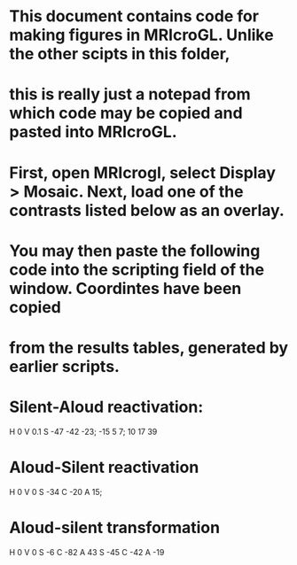 # This document contains code for making figures in MRIcroGL. Unlike the other scipts in this folder, 
# this is really just a notepad from which code may be copied and pasted into MRIcroGL. 

# First, open MRIcrogl, select Display > Mosaic. Next, load one of the contrasts listed below as an overlay. 
# You may then paste the following code into the scripting field of the window. Coordintes have been copied 
# from the results tables, generated by earlier scripts.

# Silent-Aloud reactivation:
H 0 V 0.1
S -47 -42 -23; 
-15 5 7; 
10 17 39

# Aloud-Silent reactivation
H 0 V 0
S  -34 C -20 A 15;

# Aloud-silent transformation
H 0 V 0
S -6 C -82 A 43
S -45 C -42 A -19